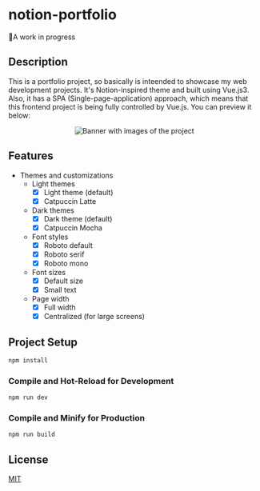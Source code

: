 # notion-portfolio

🐋A work in progress

## Description

This is a portfolio project, so basically is inteended to showcase my web development projects. It's Notion-inspired theme and built using Vue.js3. Also, it has a SPA (Single-page-application) approach, which means that this frontend project is being fully controlled by Vue.js.
You can preview it below:

<div align="center">
  
  ![Banner with images of the project](./public/portfolio/portfolio-banner.gif)
  
</div>

## Features

- Themes and customizations
  - Light themes
    - [x] Light theme (default)
    - [x] Catpuccin Latte
  - Dark themes
    - [x] Dark theme (default)
    - [x] Catpuccin Mocha
  - Font styles
    - [x] Roboto default
    - [x] Roboto serif
    - [x] Roboto mono
  - Font sizes
    - [x] Default size
    - [x] Small text
  - Page width
    - [x] Full width
    - [x] Centralized (for large screens)

## Project Setup

```sh
npm install
```

### Compile and Hot-Reload for Development

```sh
npm run dev
```

### Compile and Minify for Production

```sh
npm run build
```

## License

[MIT](https://choosealicense.com/licenses/mit/)
